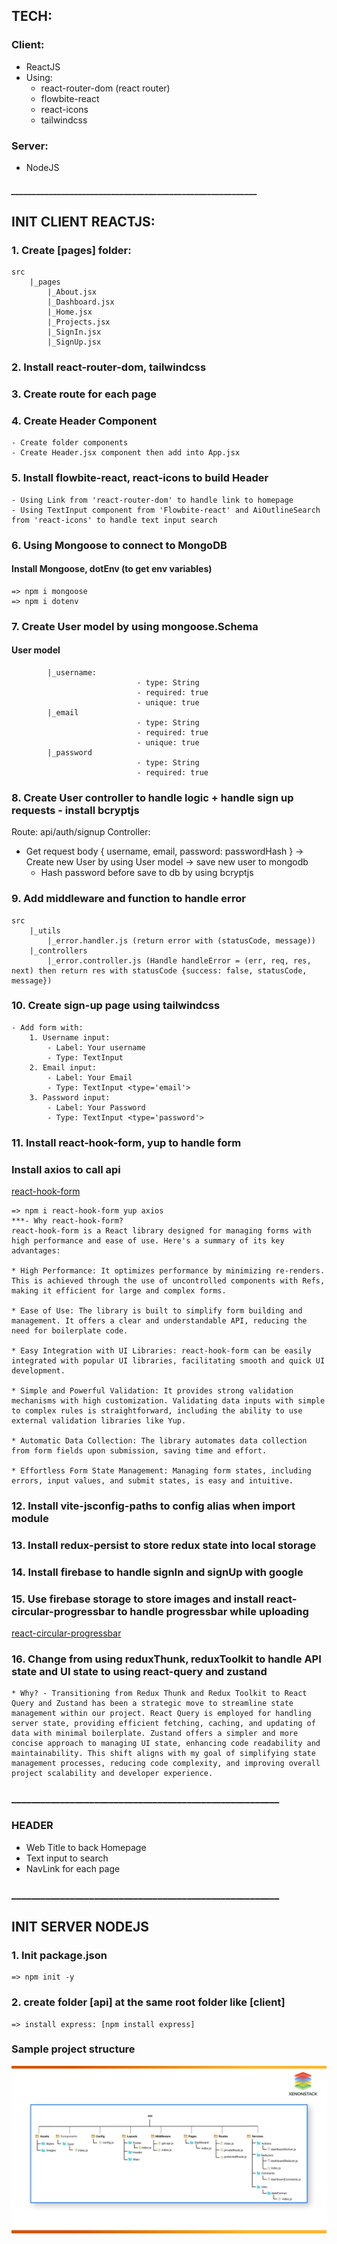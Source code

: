 ## TECH:
### Client:
 - ReactJS
 - Using:
	* react-router-dom (react router)
	* flowbite-react
	* react-icons
	* tailwindcss
 
### Server:
 - NodeJS 

##### ___________________________________________________________ #####

## INIT CLIENT REACTJS:
### 1. Create [pages] folder:
	src
		|_pages
			|_About.jsx
			|_Dashboard.jsx
			|_Home.jsx
			|_Projects.jsx
			|_SignIn.jsx
			|_SignUp.jsx

### 2. Install react-router-dom, tailwindcss

### 3. Create route for each page

### 4. Create Header Component
	- Create folder components
	- Create Header.jsx component then add into App.jsx
	
### 5. Install flowbite-react, react-icons to build Header
	- Using Link from 'react-router-dom' to handle link to homepage
	- Using TextInput component from 'Flowbite-react' and AiOutlineSearch from 'react-icons' to handle text input search 

### 6. Using Mongoose to connect to MongoDB
#### Install Mongoose, dotEnv (to get env variables)
	=> npm i mongoose
	=> npm i dotenv

### 7. Create User model by using mongoose.Schema
#### User model
			|_username:
								- type: String
								- required: true
								- unique: true
			|_email
								- type: String
								- required: true
								- unique: true
			|_password
								- type: String
								- required: true

### 8. Create User controller to handle logic + handle sign up requests - install bcryptjs
 Route: api/auth/signup
 Controller: 
  - Get request body { username, email, password: passwordHash }
	-> Create new User by using User model -> save new user to mongodb
	* Hash password before save to db by using bcryptjs

### 9. Add middleware and function to handle error
	src
		|_utils
			|_error.handler.js (return error with (statusCode, message))
		|_controllers
			|_error.controller.js (Handle handleError = (err, req, res, next) then return res with statusCode {success: false, statusCode, message})

### 10. Create sign-up page using tailwindcss 
	- Add form with:
		1. Username input:
			- Label: Your username
			- Type: TextInput
		2. Email input:
			- Label: Your Email
			- Type: TextInput <type='email'>
		3. Password input:
			- Label: Your Password
			- Type: TextInput <type='password'>

### 11. Install react-hook-form, yup to handle form
### Install axios to call api
[react-hook-form](https://react-hook-form.com/get-started#Quickstart)

	=> npm i react-hook-form yup axios
	***- Why react-hook-form?
	react-hook-form is a React library designed for managing forms with high performance and ease of use. Here's a summary of its key advantages:

	* High Performance: It optimizes performance by minimizing re-renders. This is achieved through the use of uncontrolled components with Refs, making it efficient for large and complex forms.

	* Ease of Use: The library is built to simplify form building and management. It offers a clear and understandable API, reducing the need for boilerplate code.

	* Easy Integration with UI Libraries: react-hook-form can be easily integrated with popular UI libraries, facilitating smooth and quick UI development.

	* Simple and Powerful Validation: It provides strong validation mechanisms with high customization. Validating data inputs with simple to complex rules is straightforward, including the ability to use external validation libraries like Yup.

	* Automatic Data Collection: The library automates data collection from form fields upon submission, saving time and effort.

	* Effortless Form State Management: Managing form states, including errors, input values, and submit states, is easy and intuitive.

### 12. Install vite-jsconfig-paths to config alias when import module

### 13. Install redux-persist to store redux state into local storage

### 14. Install firebase to handle signIn and signUp with google

### 15. Use firebase storage to store images and install react-circular-progressbar to handle progressbar while uploading
[react-circular-progressbar](https://www.npmjs.com/package/react-circular-progressbar)

### 16. Change from using reduxThunk, reduxToolkit to handle API state and UI state to using react-query and zustand
	* Why? - Transitioning from Redux Thunk and Redux Toolkit to React Query and Zustand has been a strategic move to streamline state management within our project. React Query is employed for handling server state, providing efficient fetching, caching, and updating of data with minimal boilerplate. Zustand offers a simpler and more concise approach to managing UI state, enhancing code readability and maintainability. This shift aligns with my goal of simplifying state management processes, reducing code complexity, and improving overall project scalability and developer experience.


### _______________________________________________________ ###	

### HEADER
 - Web Title to back Homepage
 - Text input to search
 - NavLink for each page
### _______________________________________________________ ###

## INIT SERVER NODEJS
### 1. Init package.json
	=> npm init -y

### 2. create folder [api] at the same root folder like [client]
	=> install express: [npm install express]

### Sample project structure
 ![alt text](image.png)
 